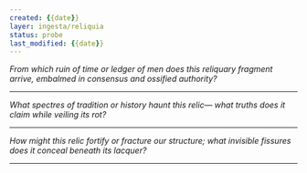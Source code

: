```yaml
---
created: {{date}}
layer: ingesta/reliquia
status: probe
last_modified: {{date}}
---
```


*From which ruin of time or ledger of men*
*does this reliquary fragment arrive,*
*embalmed in consensus and ossified authority?*  

---

*What spectres of tradition or history haunt this relic—*
*what truths does it claim while veiling its rot?*  

---

*How might this relic fortify or fracture our structure;*
*what invisible fissures does it conceal beneath its lacquer?*

---
